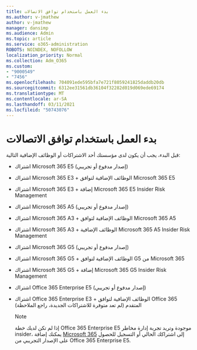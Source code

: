 ```yaml
---
title: بدء العمل باستخدام توافق الاتصالات
ms.author: v-jmathew
author: v-jmathew
manager: dansimp
ms.audience: Admin
ms.topic: article
ms.service: o365-administration
ROBOTS: NOINDEX, NOFOLLOW
localization_priority: Normal
ms.collection: Adm_O365
ms.custom:
- "9000549"
- "7456"
ms.openlocfilehash: 704091ede595bfa7e721f8059241825daddb20db
ms.sourcegitcommit: 6312ee31561db36104f32282d019d069ede69174
ms.translationtype: MT
ms.contentlocale: ar-SA
ms.lasthandoff: 03/11/2021
ms.locfileid: "50743076"
---
```

# <a name="get-started-with-communication-compliance"></a>بدء العمل باستخدام توافق الاتصالات

قبل البدء، يجب أن يكون لدى مؤسستك أحد الاشتراكات أو الوظائف الإضافية التالية:

* اشتراك Microsoft 365 E5 (إصدار مدفوع أو تجريبي)
* اشتراك Microsoft 365 E3 + الوظائف الإضافية لتوافق Microsoft 365 E5
* اشتراك Microsoft 365 E3 + إضافة Microsoft 365 E5 Insider Risk Management
* اشتراك Microsoft 365 A5 (إصدار مدفوع أو تجريبي)
* اشتراك Microsoft 365 A3 + الوظائف الإضافية لتوافق Microsoft 365 A5
* اشتراك Microsoft 365 A3 + الوظائف الإضافية Microsoft 365 A5 Insider Risk Management
* اشتراك Microsoft 365 G5 (إصدار مدفوع أو تجريبي)
* اشتراك Microsoft 365 G5 + الوظائف الإضافية لتوافق G5 من Microsoft 365
* اشتراك Microsoft 365 G5 + إضافة Microsoft 365 G5 Insider Risk Management
* اشتراك Office 365 Enterprise E5 (إصدار مدفوع أو تجريبي)
* اشتراك Office 365 Enterprise E3 + الوظائف الإضافية لتوافق Office 365 المتقدم (لم تعد متوفرة للاشتراكات الجديدة، راجع الملاحظة)

    > [!NOTE]
    > إذا لم تكن لديك خطة Office 365 Enterprise E5 موجودة وتريد تجربة إدارة مخاطر insider، يمكنك إضافة [Microsoft 365](https://go.microsoft.com/fwlink/?linkid=2130508) إلى اشتراكك الحالي أو التسجيل للحصول على الإصدار التجريبي من Office 365 Enterprise E5.
